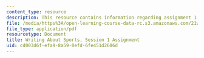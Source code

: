 ```yaml
---
content_type: resource
description: This resource contains information regarding assignment 1.
file: /media/https%3A/open-learning-course-data-rc.s3.amazonaws.com/21w-015-writing-and-rhetoric-writing-about-sports-fall-2013/cd003d6fefa98a590efd6fe451d2606d_MIT21W_015F13_Assignment1.pdf
file_type: application/pdf
resourcetype: Document
title: Writing About Sports, Session 1 Assignment
uid: cd003d6f-efa9-8a59-0efd-6fe451d2606d
---
```

